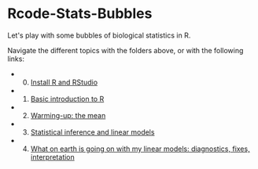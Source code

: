 # Rcode-Stats-Bubbles
Let's play with some bubbles of biological statistics in R.

Navigate the different topics with the folders above, or with the following links:
* 0. [Install R and RStudio](https://github.com/timotheenivalis/Rcode-Stats-Bubbles/tree/master/0.Install)
* 1. [Basic introduction to R](https://github.com/timotheenivalis/Rcode-Stats-Bubbles/tree/master/1.IntroToR)
* 2. [Warming-up: the mean](https://github.com/timotheenivalis/Rcode-Stats-Bubbles/tree/master/2.TheMean)
* 3. [Statistical inference and linear models](https://github.com/timotheenivalis/Rcode-Stats-Bubbles/tree/master/3.linear_models)
* 4. [What on earth is going on with my linear models: diagnostics, fixes, interpretation](https://github.com/timotheenivalis/Rcode-Stats-Bubbles/blob/master/4.linear_models_part2)
